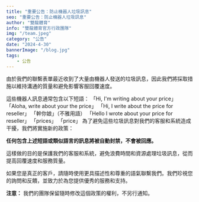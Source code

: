 ```yaml
---
title: "重要公告：防止機器人垃圾訊息"
seo: "重要公告：防止機器人垃圾訊息"
author: "雙龍體育"
info: "雙龍體育官方行政團隊"
img: "/team.jpeg"
category: "公告"
date: "2024-4-30"
bannerImage: "/blog.jpg"
tags:
    - 公告
---
```

由於我們的聯繫表單最近收到了大量由機器人發送的垃圾訊息，因此我們將採取措施以維持溝通的質量和避免影響客服回覆速度。

這些機器人訊息通常包含以下短語：
「Hi, I'm writing about your price」
「Aloha, write about your the price」
「Hi, I write about the price for reseller」
「幹你娘」（不雅用語）
「Hello I wrote about your price for reseller」
「prices」
「price」
為了避免這些垃圾訊息對我們的客服和系統造成干擾，我們將實施新的政策：

**任何包含上述短語或類似語言的訊息將被自動封禁，不會被回應。**

這樣做的目的是保護我們的客服和系統，避免浪費時間和資源處理垃圾訊息，從而提高回覆速度和服務質量。

如果您是真正的客戶，請隨時使用更具描述性和尊重的語氣聯繫我們。我們珍視您的詢問和反饋，並致力於為您提供優秀的服務和支持。

**注意：** 我們的團隊保留隨時修改這個政策的權利，不另行通知。
